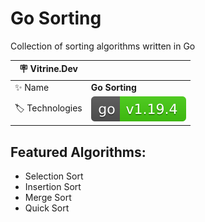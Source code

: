 # Go Sorting

Collection of sorting algorithms written in Go

| :placard: Vitrine.Dev |     |
| -------------  | --- |
| :sparkles: Name        | **Go Sorting**
| :label: Technologies | <a href="https://go.dev/"><img src="https://raw.githubusercontent.com/ErickMesquita/go-sorting/master/docs/img/go-v1.19.4-brightgreen.svg" alt="Go v1.19.4"></a>

## Featured Algorithms:
 - Selection Sort
 - Insertion Sort
 - Merge Sort
 - Quick Sort
